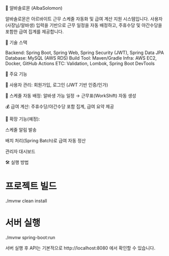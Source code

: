 📌 알바솔로몬 (AlbaSolomon)

알바솔로몬은 아르바이트 근무 스케줄 자동화 및 급여 계산 지원 시스템입니다.
사용자(사장님/알바생) 입력을 기반으로 근무 일정을 자동 배정하고,
주휴수당 및 야간수당을 포함한 급여 집계를 제공합니다.

🚀 기술 스택

Backend: Spring Boot, Spring Web, Spring Security (JWT), Spring Data JPA
Database: MySQL (AWS RDS)
Build Tool: Maven/Gradle
Infra: AWS EC2, Docker, GitHub Actions
ETC: Validation, Lombok, Spring Boot DevTools

🔑 주요 기능

👥 사용자 관리: 회원가입, 로그인 (JWT 기반 인증/인가)

📅 스케줄 자동 배정: 알바생 가능 일정 → 근무표(WorkShift) 자동 생성

💰 급여 계산: 주휴수당/야간수당 포함 집계, 급여 요약 제공

🔔 확장 기능(예정):

스케줄 알림 발송

배치 처리(Spring Batch)로 급여 자동 정산

관리자 대시보드

🛠️ 실행 방법
# 프로젝트 빌드
./mvnw clean install

# 서버 실행
./mvnw spring-boot:run


서버 실행 후 API는 기본적으로 http://localhost:8080
 에서 확인할 수 있습니다.
